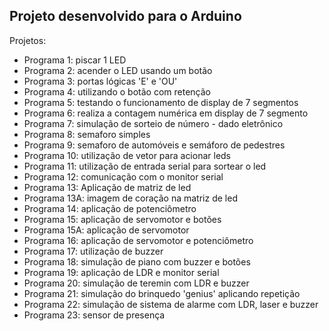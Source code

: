 ## Projeto desenvolvido para o Arduino

Projetos:
- Programa 1: piscar 1 LED
- Programa 2: acender o LED usando um botão
- Programa 3: portas lógicas 'E' e 'OU'
- Programa 4: utilizando o botão com retenção
- Programa 5: testando o funcionamento de display de 7 segmentos
- Programa 6: realiza a contagem numérica em display de 7 segmento
- Programa 7: simulação de sorteio de número - dado eletrônico
- Programa 8: semaforo simples
- Programa 9: semaforo de automóveis e semáforo de pedestres
- Programa 10: utilização de vetor para acionar leds
- Programa 11: utilização de entrada serial para sortear o led
- Programa 12: comunicação com o monitor serial
- Programa 13: Aplicação de matriz de led
- Programa 13A: imagem de coração na matriz de led
- Programa 14: aplicação de potenciômetro
- Programa 15: aplicação de servomotor e botões
- Programa 15A: aplicação de servomotor
- Programa 16: aplicação de servomotor e potenciômetro
- Programa 17: utilização de buzzer
- Programa 18: simulação de piano com buzzer e botões
- Programa 19: aplicação de LDR e monitor serial
- Programa 20: simulação de teremin com LDR e buzzer
- Programa 21: simulação do brinquedo 'genius' aplicando repetição
- Programa 22: simulação de sistema de alarme com LDR, laser e buzzer
- Programa 23: sensor de presença
